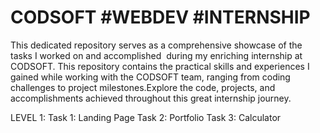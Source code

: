 # CODSOFT   #WEBDEV    #INTERNSHIP
This dedicated repository serves as a comprehensive showcase of the tasks I worked on and accomplished  during my enriching internship at CODSOFT.
This repository contains the practical skills and experiences I gained while working with the CODSOFT team, ranging from coding challenges
to project milestones.Explore the code, projects, and accomplishments achieved throughout this great internship journey.

LEVEL 1: 
Task 1: Landing Page
Task 2: Portfolio
Task 3: Calculator
